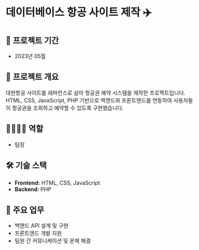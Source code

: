 # 데이터베이스 항공 사이트 제작 ✈️

## 📅 프로젝트 기간
- 2023년 05월

## 📌 프로젝트 개요
대한항공 사이트를 레퍼런스로 삼아 항공권 예약 시스템을 제작한 프로젝트입니다.  
HTML, CSS, JavaScript, PHP 기반으로 백엔드와 프론트엔드를 연동하여 사용자들이 항공권을 조회하고 예약할 수 있도록 구현했습니다.

## 👨‍👩‍👧‍👦 역할
- 팀장

## 🛠 기술 스택
- **Frontend:** HTML, CSS, JavaScript  
- **Backend:** PHP  

## 📝 주요 업무
- 백엔드 API 설계 및 구현
- 프론트엔드 개발 지원
- 팀원 간 커뮤니케이션 및 문제 해결
